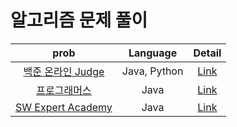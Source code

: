 # 알고리즘 문제 풀이

|                        prob                        |   Language   |      Detail      |
| :------------------------------------------------: | :----------: | :--------------: |
|   [백준 온라인 Judge](https://www.acmicpc.net/)    | Java, Python |  [Link](./백준)  |
|   [프로그래머스](https://school.programmers.co.kr/)    | Java |  [Link](./프로그래머스)  |
|   [SW Expert Academy](https://swexpertacademy.com/)    | Java |  [Link](./SWEA)  |
